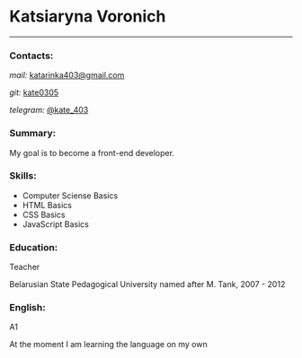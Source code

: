 # **Katsiaryna Voronich**

---

### **Contacts:**

_mail:_ katarinka403@gmail.com

_git:_ [kate0305](https://github.com/kate0305)

_telegram:_ [@kate_403](https://t.me/kate_403)

### **Summary:**

My goal is to become a front-end developer.

### **Skills:**

- Computer Sciense Basics
- HTML Basics
- CSS Basics
- JavaScript Basics

### **Education:**

Teacher

Belarusian State Pedagogical University named after M. Tank, 2007 - 2012

### **English:**

A1

At the moment I am learning the language on my own
